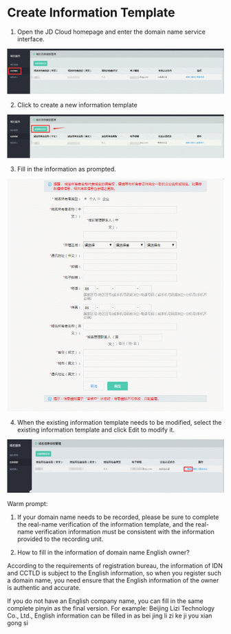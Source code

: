 # Create Information Template

1. Open the JD Cloud homepage and enter the domain name service interface.

![image](https://github.com/jdcloudcom/cn/blob/edit/documentation/Domain-Name-&-License/Image-Domain/moban1.png)

2. Click to create a new information template

![image](https://github.com/jdcloudcom/cn/blob/edit/documentation/Domain-Name-&-License/Image-Domain/moban2.png)

3. Fill in the information as prompted.

![image](https://github.com/jdcloudcom/cn/blob/edit/documentation/Domain-Name-&-License/Image-Domain/moban3.png)
 
4. When the existing information template needs to be modified, select the existing information template and click Edit to modify it.

![image](https://github.com/jdcloudcom/cn/blob/edit/documentation/Domain-Name-&-License/Image-Domain/moban4.png)


Warm prompt:

1. If your domain name needs to be recorded, please be sure to complete the real-name verification of the information template, and the real-name verification information must be consistent with the information provided to the recording unit.

2. How to fill in the information of domain name English owner?

According to the requirements of registration bureau, the information of IDN and CCTLD is subject to the English information, so when you register such a domain name, you need ensure that the English information of the owner is authentic and accurate.

If you do not have an English company name, you can fill in the same complete pinyin as the final version. For example: Beijing Lizi Technology Co., Ltd., English information can be filled in as bei jing li zi ke ji you xian gong si


